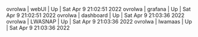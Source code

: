 ovrolwa | webUI | Up | Sat Apr  9 21:02:51 2022
ovrolwa | grafana | Up | Sat Apr  9 21:02:51 2022
ovrolwa | dashboard | Up | Sat Apr  9 21:03:36 2022
ovrolwa | LWASNAP | Up | Sat Apr  9 21:03:36 2022
ovrolwa | lwamaas | Up | Sat Apr  9 21:03:36 2022
